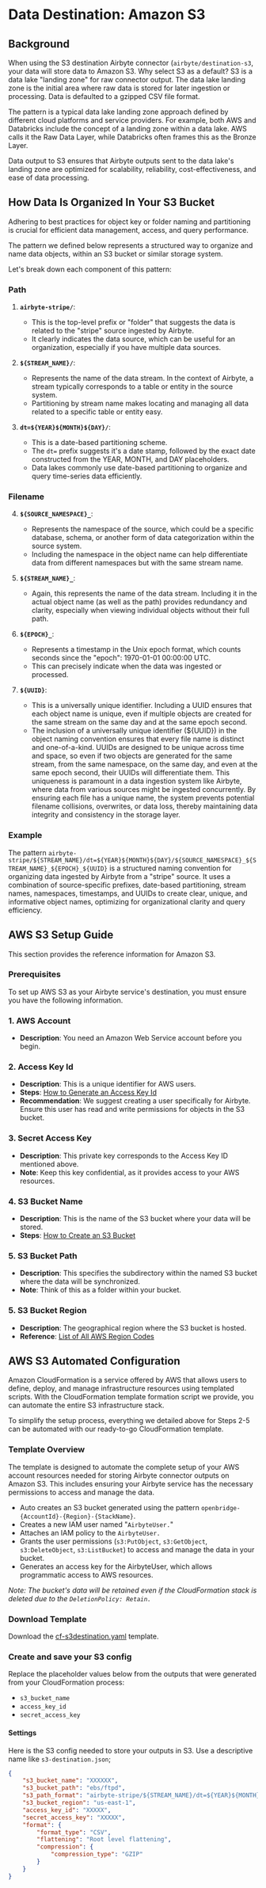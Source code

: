 

# Data Destination: Amazon S3

## Background
When using the S3 destination Airbyte connector (`airbyte/destination-s3`, your data will store data to Amazon S3. Why select S3 as a default? S3 is a data lake "landing zone" for raw connector output. The data lake landing zone is the initial area where raw data is stored for later ingestion or processing. Data is defaulted to a gzipped CSV file format. 

The pattern is a typical data lake landing zone approach defined by different cloud platforms and service providers. For example, both AWS and Databricks include the concept of a landing zone within a data lake. AWS calls it the Raw Data Layer, while Databricks often frames this as the Bronze Layer.

Data output to S3 ensures that Airbyte outputs sent to the data lake's landing zone are optimized for scalability, reliability, cost-effectiveness, and ease of data processing.

## How Data Is Organized In Your S3 Bucket
Adhering to best practices for object key or folder naming and partitioning is crucial for efficient data management, access, and query performance. 

The pattern we defined below represents a structured way to organize and name data objects, within an S3 bucket or similar storage system. 

Let's break down each component of this pattern:

### Path

1. **`airbyte-stripe/`**:
    - This is the top-level prefix or "folder" that suggests the data is related to the "stripe" source ingested by Airbyte. 
    - It clearly indicates the data source, which can be useful for an organization, especially if you have multiple data sources.

2. **`${STREAM_NAME}/`**:
    - Represents the name of the data stream. In the context of Airbyte, a stream typically corresponds to a table or entity in the source system. 
    - Partitioning by stream name makes locating and managing all data related to a specific table or entity easy.

3. **`dt=${YEAR}${MONTH}${DAY}/`**:
    - This is a date-based partitioning scheme. 
    - The `dt=` prefix suggests it's a date stamp, followed by the exact date constructed from the YEAR, MONTH, and DAY placeholders.
    - Data lakes commonly use date-based partitioning to organize and query time-series data efficiently.

### Filename

4. **`${SOURCE_NAMESPACE}_`**:
    - Represents the namespace of the source, which could be a specific database, schema, or another form of data categorization within the source system.
    - Including the namespace in the object name can help differentiate data from different namespaces but with the same stream name.

5. **`${STREAM_NAME}_`**:
    - Again, this represents the name of the data stream. Including it in the actual object name (as well as the path) provides redundancy and clarity, especially when viewing individual objects without their full path.

6. **`${EPOCH}_`**:
    - Represents a timestamp in the Unix epoch format, which counts seconds since the "epoch": 1970-01-01 00:00:00 UTC. 
    - This can precisely indicate when the data was ingested or processed.

7. **`${UUID}`**:
    - This is a universally unique identifier. Including a UUID ensures that each object name is unique, even if multiple objects are created for the same stream on the same day and at the same epoch second. 
    - The inclusion of a universally unique identifier (${UUID}) in the object naming convention ensures that every file name is distinct and one-of-a-kind. UUIDs are designed to be unique across time and space, so even if two objects are generated for the same stream, from the same namespace, on the same day, and even at the same epoch second, their UUIDs will differentiate them. This uniqueness is paramount in a data ingestion system like Airbyte, where data from various sources might be ingested concurrently. By ensuring each file has a unique name, the system prevents potential filename collisions, overwrites, or data loss, thereby maintaining data integrity and consistency in the storage layer.

### Example
The pattern `airbyte-stripe/${STREAM_NAME}/dt=${YEAR}${MONTH}${DAY}/${SOURCE_NAMESPACE}_${STREAM_NAME}_${EPOCH}_${UUID}` is a structured naming convention for organizing data ingested by Airbyte from a "stripe" source. It uses a combination of source-specific prefixes, date-based partitioning, stream names, namespaces, timestamps, and UUIDs to create clear, unique, and informative object names, optimizing for organizational clarity and query efficiency.


## AWS S3 Setup Guide
This section provides the reference information for Amazon S3.

### Prerequisites

To set up AWS S3 as your Airbyte service's destination, you must ensure you have the following information.

### 1. AWS Account
- **Description**: You need an Amazon Web Service account before you begin. 

### 2. Access Key Id
- **Description**: This is a unique identifier for AWS users.
- **Steps**: [How to Generate an Access Key Id](https://aws.amazon.com/documentation/access-key-id-generation)
- **Recommendation**: We suggest creating a user specifically for Airbyte. Ensure this user has read and write permissions for objects in the S3 bucket.

### 3. Secret Access Key

- **Description**: This private key corresponds to the Access Key ID mentioned above.
- **Note**: Keep this key confidential, as it provides access to your AWS resources.

### 4. S3 Bucket Name

- **Description**: This is the name of the S3 bucket where your data will be stored.
- **Steps**: [How to Create an S3 Bucket](https://aws.amazon.com/documentation/create-s3-bucket)

### 5. S3 Bucket Path

- **Description**: This specifies the subdirectory within the named S3 bucket where the data will be synchronized.
- **Note**: Think of this as a folder within your bucket.

### 5. S3 Bucket Region

- **Description**: The geographical region where the S3 bucket is hosted.
- **Reference**: [List of All AWS Region Codes](https://aws.amazon.com/documentation/region-codes)

## AWS S3 Automated Configuration
Amazon CloudFormation is a service offered by AWS that allows users to define, deploy, and manage infrastructure resources using templated scripts. With the CloudFormation template formation script we provide, you can automate the entire S3 infrastructure stack.

To simplify the setup process, everything we detailed above for Steps 2-5 can be automated with our ready-to-go CloudFormation template. 

### Template Overview
 The template is designed to automate the complete setup of your AWS account resources needed for storing Airbyte connector outputs on Amazon S3. This includes ensuring your Airbyte service has the necessary permissions to access and manage the data.

- Auto creates an S3 bucket generated using the pattern `openbridge-{AccountId}-{Region}-{StackName}`.
- Creates a new IAM user named "`AirbyteUser.`"
- Attaches an IAM policy to the `AirbyteUser.`
- Grants the user permissions (`s3:PutObject`, `s3:GetObject`, `s3:DeleteObject`, `s3:ListBucket`) to access and manage the data in your bucket.
- Generates an access key for the AirbyteUser, which allows programmatic access to AWS resources.

*Note: The bucket's data will be retained even if the CloudFormation stack is deleted due to the `DeletionPolicy: Retain.`*

### Download Template
Download the [cf-s3destination.yaml](./cloudformation/cf-s3destination.yaml) template.

### Create and save your S3 config

Replace the placeholder values below from the outputs that were generated from your CloudFormation process:

- `s3_bucket_name`
- `access_key_id`
- `secret_access_key`


#### Settings
Here is the S3 config needed to store your outputs in S3. Use a descriptive name like `s3-destination.json`;

```JSON
{
    "s3_bucket_name": "XXXXXX",
    "s3_bucket_path": "ebs/ftpd",
    "s3_path_format": "airbyte-stripe/${STREAM_NAME}/dt=${YEAR}${MONTH}${DAY}/${SOURCE_NAMESPACE}_${STREAM_NAME}_${EPOCH}_${UUID}",
    "s3_bucket_region": "us-east-1",
    "access_key_id": "XXXXX",
    "secret_access_key": "XXXXX",
    "format": {
        "format_type": "CSV",
        "flattening": "Root level flattening",
        "compression": { 
            "compression_type": "GZIP" 
        }
    }
}
```